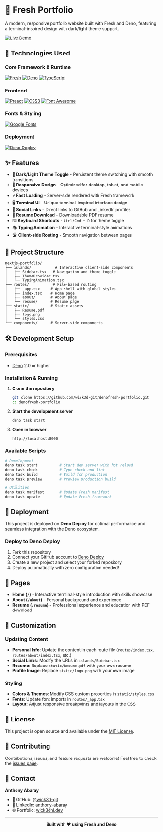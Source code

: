 # 🌊 Fresh Portfolio

A modern, responsive portfolio website built with Fresh and Deno, featuring a terminal-inspired design with dark/light theme support.

[![Live Demo](https://img.shields.io/badge/Live%20Demo-fresh.wick3dhl.dev-blue?style=for-the-badge&logo=deno)](https://wick3dhl.dev)

## 🚀 Technologies Used

### Core Framework & Runtime
[![Fresh](https://img.shields.io/badge/Fresh-1.7.3-00ADD8?style=for-the-badge&logo=deno&logoColor=white)](https://fresh.deno.dev/)
[![Deno](https://img.shields.io/badge/Deno-2.0+-black?style=for-the-badge&logo=deno&logoColor=white)](https://deno.land/)
[![TypeScript](https://img.shields.io/badge/TypeScript-5.0+-3178C6?style=for-the-badge&logo=typescript&logoColor=white)](https://www.typescriptlang.org/)

### Frontend
[![Preact](https://img.shields.io/badge/Preact-10.22.0-673AB8?style=for-the-badge&logo=preact&logoColor=white)](https://preactjs.com/)
[![CSS3](https://img.shields.io/badge/CSS3-Custom-1572B6?style=for-the-badge&logo=css3&logoColor=white)](https://www.w3.org/Style/CSS/)
[![Font Awesome](https://img.shields.io/badge/Font%20Awesome-6.7.2-528DD7?style=for-the-badge&logo=fontawesome&logoColor=white)](https://fontawesome.com/)

### Fonts & Styling
[![Google Fonts](https://img.shields.io/badge/Google%20Fonts-JetBrains%20Mono-4285F4?style=for-the-badge&logo=googlefonts&logoColor=white)](https://fonts.google.com/)

### Deployment
[![Deno Deploy](https://img.shields.io/badge/Deno%20Deploy-Hosting-00ADD8?style=for-the-badge&logo=deno&logoColor=white)](https://deno.com/deploy)

## ✨ Features

- 🎨 **Dark/Light Theme Toggle** - Persistent theme switching with smooth transitions
- 📱 **Responsive Design** - Optimized for desktop, tablet, and mobile devices
- ⚡ **Fast Loading** - Server-side rendered with Fresh framework
- 🖥️ **Terminal UI** - Unique terminal-inspired interface design
- 🔗 **Social Links** - Direct links to GitHub and LinkedIn profiles
- 📄 **Resume Download** - Downloadable PDF resume
- ⌨️ **Keyboard Shortcuts** - `Ctrl/Cmd + D` for theme toggle
- 🎭 **Typing Animation** - Interactive terminal-style animations
- 🛣️ **Client-side Routing** - Smooth navigation between pages

## 📁 Project Structure

```
nextjs-portfolio/
├── islands/           # Interactive client-side components
│   ├── Sidebar.tsx   # Navigation and theme toggle
│   ├── ThemeProvider.tsx
│   └── TypingAnimation.tsx
├── routes/           # File-based routing
│   ├── _app.tsx     # App shell with global styles
│   ├── index.tsx    # Home page
│   ├── about/       # About page
│   └── resume/      # Resume page
├── static/          # Static assets
│   ├── Resume.pdf
│   ├── logo.png
│   └── styles.css
└── components/      # Server-side components
```

## 🛠️ Development Setup

### Prerequisites
- [Deno](https://deno.land/) 2.0 or higher

### Installation & Running

1. **Clone the repository**
   ```bash
   git clone https://github.com/wick3d-git/denofresh-portfolio.git
   cd denofresh-portfolio
   ```

2. **Start the development server**
   ```bash
   deno task start
   ```

3. **Open in browser**
   ```
   http://localhost:8000
   ```

### Available Scripts

```bash
# Development
deno task start          # Start dev server with hot reload
deno task check          # Type check and lint
deno task build          # Build for production
deno task preview        # Preview production build

# Utilities
deno task manifest       # Update Fresh manifest
deno task update         # Update Fresh framework
```

## 🚀 Deployment

This project is deployed on **Deno Deploy** for optimal performance and seamless integration with the Deno ecosystem.

### Deploy to Deno Deploy

1. Fork this repository
2. Connect your GitHub account to [Deno Deploy](https://dash.deno.com)
3. Create a new project and select your forked repository
4. Deploy automatically with zero configuration needed!

## 🎯 Pages

- **Home (`/`)** - Interactive terminal-style introduction with skills showcase
- **About (`/about`)** - Personal background and experience
- **Resume (`/resume`)** - Professional experience and education with PDF download

## 🔧 Customization

### Updating Content
- **Personal Info**: Update the content in each route file (`routes/index.tsx`, `routes/about/index.tsx`, etc.)
- **Social Links**: Modify the URLs in `islands/Sidebar.tsx`
- **Resume**: Replace `static/Resume.pdf` with your own resume
- **Profile Image**: Replace `static/logo.png` with your own image

### Styling
- **Colors & Themes**: Modify CSS custom properties in `static/styles.css`
- **Fonts**: Update font imports in `routes/_app.tsx`
- **Layout**: Adjust responsive breakpoints and layouts in the CSS

## 📄 License

This project is open source and available under the [MIT License](LICENSE).

## 🤝 Contributing

Contributions, issues, and feature requests are welcome! Feel free to check the [issues page](../../issues).

## 📧 Contact

**Anthony Abaray**
- 🐙 GitHub: [@wick3d-git](https://github.com/wick3d-git)
- 💼 LinkedIn: [anthony-abaray](https://linkedin.com/in/anthony-abaray)
- 🌐 Portfolio: [wick3dhl.dev](https://wick3dhl.dev)

---

<div align="center">
  <strong>Built with ❤️ using Fresh and Deno</strong>
</div> 